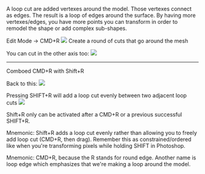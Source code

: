 
A loop cut are added vertexes around the model. Those vertexes connect as edges. The result is a loop of edges around the surface. By having more vertexes/edges, you have more points you can transform in order to remodel the shape or add complex sub-shapes.


Edit Mode -> CMD+R
![](https://i.imgur.com/QD9vFkq.png)
Create a round of cuts that go around the mesh

You can cut in the other axis too:
![](https://i.imgur.com/50XfKmY.png)


---

Comboed CMD+R with Shift+R

Back to this:
![](https://i.imgur.com/N7zl46b.png)


Pressing SHIFT+R will add a loop cut evenly between two adjacent loop cuts
![](https://i.imgur.com/eLoUXNJ.png)


Shift+R only can be activated after a CMD+R or a previous successful SHIFT+R. 

Mnemonic: Shift+R adds a loop cut evenly rather than allowing you to freely add loop cut (CMD+R, then drag). Remember this as constrained/ordered like when you're transforming pixels while holding SHIFT in Photoshop.

Mnemonic: CMD+R, because the R stands for round edge. Another name is loop edge which emphasizes that we're making a loop around the model.